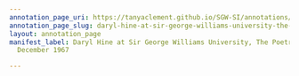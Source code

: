 ```yaml
---
annotation_page_uri: https://tanyaclement.github.io/SGW-SI/annotations/daryl-hine-at-sir-george-williams-university-the-poetry-series-1-december-1967-canvas-1-toc.json
annotation_page_slug: daryl-hine-at-sir-george-williams-university-the-poetry-series-1-december-1967-canvas-1-toc
layout: annotation_page
manifest_label: Daryl Hine at Sir George Williams University, The Poetry Series, 1
  December 1967

---
```

